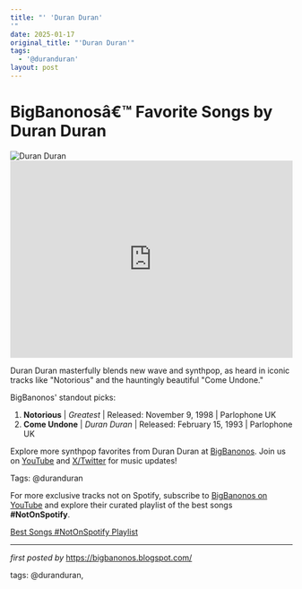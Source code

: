```yaml
---
title: "' 'Duran Duran'
'"
date: 2025-01-17
original_title: "'Duran Duran'"
tags:
  - '@duranduran'
layout: post
---
```

<!-- Title of the Post -->
<h1 >BigBanonosâ€™ Favorite Songs by Duran Duran</h1> <!-- Featured Image -->
<div > <img src="https://i.scdn.co/image/ab67616d0000b273f94d8df3eae0d0510fc0cf1b" alt="Duran Duran">
</div> <!-- Spotify Embed -->
<div > <iframe src="https://open.spotify.com/embed/playlist/6LvIJg8iinOo56wBBUmuLp?utm_source=generator" width="100%" height="352" frameBorder="0" allowfullscreen="" allow="autoplay; clipboard-write; encrypted-media; fullscreen; picture-in-picture" loading="lazy"></iframe>
</div> <!-- Introductory Text -->
<p >Duran Duran masterfully blends new wave and synthpop, as heard in iconic tracks like "Notorious" and the hauntingly beautiful "Come Undone."</p> <!-- Song Highlights -->
<div > <p>BigBanonos' standout picks:</p> <ol> <li><strong>Notorious</strong> | <em>Greatest</em> | Released: November 9, 1998 | Parlophone UK</li> <li><strong>Come Undone</strong> | <em>Duran Duran</em> | Released: February 15, 1993 | Parlophone UK</li> </ol>
</div> <!-- Footer Links -->
<div > <p>Explore more synthpop favorites from Duran Duran at <a href="https://bigbanonos.blogspot.com/" target="_blank">BigBanonos</a>. Join us on <a href="https://www.youtube.com/@BigBanonos" target="_blank">YouTube</a> and <a href="https://x.com/bigbanonos" target="_blank">X/Twitter</a> for music updates!</p>
</div> <!-- Tags -->
<p >Tags: @duranduran</p>


<!--Subscribe and Playlist Links-->
<div>
    <p>For more exclusive tracks not on Spotify, subscribe to <a href="https://www.youtube.com/@BigBanonos" target="_blank">BigBanonos on YouTube</a> and explore their curated playlist of the best songs <strong>#NotOnSpotify</strong>.</p>
    <p><a href="https://www.youtube.com/playlist?list=PLtuNtuTatqI0kFahUCbtbfenC_ET5O_tr" target="_blank">Best Songs #NotOnSpotify Playlist<br /></a></p></div>

<hr />

<p><em>first posted by</em> <a href="https://bigbanonos.blogspot.com/" rel="noopener" target="_new">https://bigbanonos.blogspot.com/</a></p>

<p>tags: @duranduran,</p>
